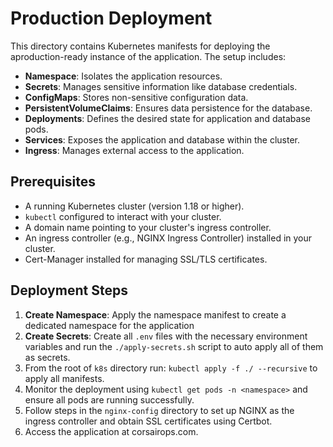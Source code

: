 # Production Deployment
This directory contains Kubernetes manifests for deploying the aproduction-ready instance of the application. The setup includes:
- **Namespace**: Isolates the application resources.
- **Secrets**: Manages sensitive information like database credentials.
- **ConfigMaps**: Stores non-sensitive configuration data.
- **PersistentVolumeClaims**: Ensures data persistence for the database.
- **Deployments**: Defines the desired state for application and database pods.
- **Services**: Exposes the application and database within the cluster.
- **Ingress**: Manages external access to the application.

## Prerequisites
- A running Kubernetes cluster (version 1.18 or higher).
- `kubectl` configured to interact with your cluster.
- A domain name pointing to your cluster's ingress controller.
- An ingress controller (e.g., NGINX Ingress Controller) installed in your cluster.
- Cert-Manager installed for managing SSL/TLS certificates.

## Deployment Steps
1. **Create Namespace**: Apply the namespace manifest to create a dedicated namespace for the application
2. **Create Secrets**: Create all `.env` files with the necessary environment variables and run the `./apply-secrets.sh` script to auto apply all of them as secrets.
3. From the root of `k8s` directory run: `kubectl apply -f ./ --recursive` to apply all manifests.
4. Monitor the deployment using `kubectl get pods -n <namespace>` and ensure all pods are running successfully.
5. Follow steps in the `nginx-config` directory to set up NGINX as the ingress controller and obtain SSL certificates using Certbot.
6. Access the application at corsairops.com.